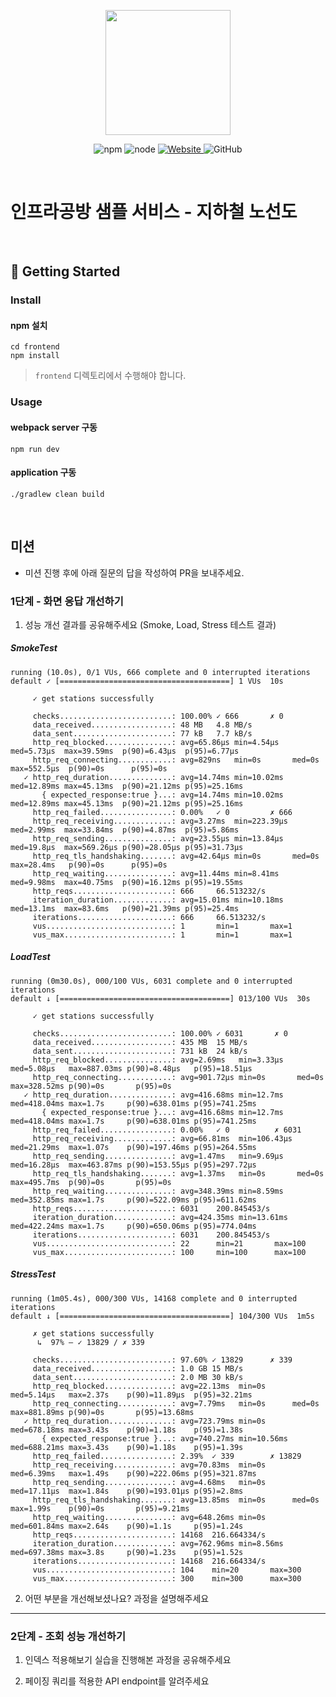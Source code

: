 <p align="center">
    <img width="200px;" src="https://raw.githubusercontent.com/woowacourse/atdd-subway-admin-frontend/master/images/main_logo.png"/>
</p>
<p align="center">
  <img alt="npm" src="https://img.shields.io/badge/npm-%3E%3D%205.5.0-blue">
  <img alt="node" src="https://img.shields.io/badge/node-%3E%3D%209.3.0-blue">
  <a href="https://edu.nextstep.camp/c/R89PYi5H" alt="nextstep atdd">
    <img alt="Website" src="https://img.shields.io/website?url=https%3A%2F%2Fedu.nextstep.camp%2Fc%2FR89PYi5H">
  </a>
  <img alt="GitHub" src="https://img.shields.io/github/license/next-step/atdd-subway-service">
</p>

<br>

# 인프라공방 샘플 서비스 - 지하철 노선도

<br>

## 🚀 Getting Started

### Install
#### npm 설치
```
cd frontend
npm install
```
> `frontend` 디렉토리에서 수행해야 합니다.

### Usage
#### webpack server 구동
```
npm run dev
```
#### application 구동
```
./gradlew clean build
```
<br>

## 미션

* 미션 진행 후에 아래 질문의 답을 작성하여 PR을 보내주세요.

### 1단계 - 화면 응답 개선하기
1. 성능 개선 결과를 공유해주세요 (Smoke, Load, Stress 테스트 결과)

##### SmokeTest
```
running (10.0s), 0/1 VUs, 666 complete and 0 interrupted iterations
default ✓ [======================================] 1 VUs  10s

     ✓ get stations successfully

     checks.........................: 100.00% ✓ 666       ✗ 0  
     data_received..................: 48 MB   4.8 MB/s
     data_sent......................: 77 kB   7.7 kB/s
     http_req_blocked...............: avg=65.86µs min=4.54µs   med=5.73µs  max=39.59ms  p(90)=6.43µs  p(95)=6.77µs 
     http_req_connecting............: avg=829ns   min=0s       med=0s      max=552.5µs  p(90)=0s      p(95)=0s     
   ✓ http_req_duration..............: avg=14.74ms min=10.02ms  med=12.89ms max=45.13ms  p(90)=21.12ms p(95)=25.16ms
       { expected_response:true }...: avg=14.74ms min=10.02ms  med=12.89ms max=45.13ms  p(90)=21.12ms p(95)=25.16ms
     http_req_failed................: 0.00%   ✓ 0         ✗ 666
     http_req_receiving.............: avg=3.27ms  min=223.39µs med=2.99ms  max=33.84ms  p(90)=4.87ms  p(95)=5.86ms 
     http_req_sending...............: avg=23.55µs min=13.84µs  med=19.8µs  max=569.26µs p(90)=28.05µs p(95)=31.73µs
     http_req_tls_handshaking.......: avg=42.64µs min=0s       med=0s      max=28.4ms   p(90)=0s      p(95)=0s     
     http_req_waiting...............: avg=11.44ms min=8.41ms   med=9.98ms  max=40.75ms  p(90)=16.12ms p(95)=19.55ms
     http_reqs......................: 666     66.513232/s
     iteration_duration.............: avg=15.01ms min=10.18ms  med=13.1ms  max=83.6ms   p(90)=21.39ms p(95)=25.4ms 
     iterations.....................: 666     66.513232/s
     vus............................: 1       min=1       max=1
     vus_max........................: 1       min=1       max=1

```

##### LoadTest
```
running (0m30.0s), 000/100 VUs, 6031 complete and 0 interrupted iterations
default ↓ [======================================] 013/100 VUs  30s

     ✓ get stations successfully

     checks.........................: 100.00% ✓ 6031       ✗ 0    
     data_received..................: 435 MB  15 MB/s
     data_sent......................: 731 kB  24 kB/s
     http_req_blocked...............: avg=2.69ms   min=3.33µs   med=5.08µs   max=887.03ms p(90)=8.48µs   p(95)=18.51µs 
     http_req_connecting............: avg=901.72µs min=0s       med=0s       max=328.52ms p(90)=0s       p(95)=0s      
   ✓ http_req_duration..............: avg=416.68ms min=12.7ms   med=418.04ms max=1.7s     p(90)=638.01ms p(95)=741.25ms
       { expected_response:true }...: avg=416.68ms min=12.7ms   med=418.04ms max=1.7s     p(90)=638.01ms p(95)=741.25ms
     http_req_failed................: 0.00%   ✓ 0          ✗ 6031 
     http_req_receiving.............: avg=66.81ms  min=106.43µs med=21.29ms  max=1.07s    p(90)=197.46ms p(95)=264.55ms
     http_req_sending...............: avg=1.47ms   min=9.69µs   med=16.28µs  max=463.87ms p(90)=153.55µs p(95)=297.72µs
     http_req_tls_handshaking.......: avg=1.37ms   min=0s       med=0s       max=495.7ms  p(90)=0s       p(95)=0s      
     http_req_waiting...............: avg=348.39ms min=8.59ms   med=352.85ms max=1.7s     p(90)=522.09ms p(95)=611.62ms
     http_reqs......................: 6031    200.845453/s
     iteration_duration.............: avg=424.35ms min=13.61ms  med=422.24ms max=1.7s     p(90)=650.06ms p(95)=774.04ms
     iterations.....................: 6031    200.845453/s
     vus............................: 22      min=21       max=100
     vus_max........................: 100     min=100      max=100
```

##### StressTest
```
running (1m05.4s), 000/300 VUs, 14168 complete and 0 interrupted iterations
default ↓ [======================================] 104/300 VUs  1m5s

     ✗ get stations successfully
      ↳  97% — ✓ 13829 / ✗ 339

     checks.........................: 97.60% ✓ 13829      ✗ 339  
     data_received..................: 1.0 GB 15 MB/s
     data_sent......................: 2.0 MB 30 kB/s
     http_req_blocked...............: avg=22.13ms  min=0s      med=5.14µs   max=2.37s    p(90)=11.89µs  p(95)=32.21ms 
     http_req_connecting............: avg=7.79ms   min=0s      med=0s       max=881.89ms p(90)=0s       p(95)=13.68ms 
   ✓ http_req_duration..............: avg=723.79ms min=0s      med=678.18ms max=3.43s    p(90)=1.18s    p(95)=1.38s   
       { expected_response:true }...: avg=740.27ms min=10.56ms med=688.21ms max=3.43s    p(90)=1.18s    p(95)=1.39s   
     http_req_failed................: 2.39%  ✓ 339        ✗ 13829
     http_req_receiving.............: avg=70.83ms  min=0s      med=6.39ms   max=1.49s    p(90)=222.06ms p(95)=321.87ms
     http_req_sending...............: avg=4.68ms   min=0s      med=17.11µs  max=1.84s    p(90)=193.01µs p(95)=2.8ms   
     http_req_tls_handshaking.......: avg=13.85ms  min=0s      med=0s       max=1.99s    p(90)=0s       p(95)=9.21ms  
     http_req_waiting...............: avg=648.26ms min=0s      med=601.84ms max=2.64s    p(90)=1.1s     p(95)=1.24s   
     http_reqs......................: 14168  216.664334/s
     iteration_duration.............: avg=762.96ms min=8.56ms  med=697.38ms max=3.8s     p(90)=1.23s    p(95)=1.52s   
     iterations.....................: 14168  216.664334/s
     vus............................: 104    min=20       max=300
     vus_max........................: 300    min=300      max=300
```

2. 어떤 부분을 개선해보셨나요? 과정을 설명해주세요

---

### 2단계 - 조회 성능 개선하기
1. 인덱스 적용해보기 실습을 진행해본 과정을 공유해주세요

2. 페이징 쿼리를 적용한 API endpoint를 알려주세요

